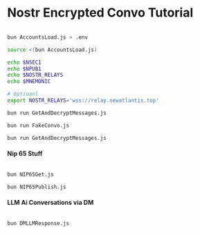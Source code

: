 # Nostr Encrypted Convo Tutorial

``` bash

bun AccountsLoad.js > .env

source <(bun AccountsLoad.js)

echo $NSEC1
echo $NPUB1
echo $NOSTR_RELAYS
echo $MNEMONIC

# Optioanl
export NOSTR_RELAYS='wss://relay.newatlantis.top'

bun run GetAndDecryptMessages.js

bun run FakeConvo.js

bun run GetAndDecryptMessages.js

```

#### Nip 65 Stuff

``` bash

bun NIP65Get.js

bun NIP65Publish.js

```

#### LLM Ai Conversations via DM

``` bash

bun DMLLMResponse.js

```